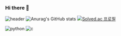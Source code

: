 ### Hi there 👋
![header](https://capsule-render.vercel.app/api?type=Waving&text=Yeonjin's%20github)
![Anurag's GitHub stats](https://github-readme-stats.vercel.app/api?username=yeonjin719&show_icons=true&theme=tokyonight)
[![Solved.ac
프로필](http://mazassumnida.wtf/api/generate_badge?boj=kyj030719)](https://solved.ac/kyj030719)

![python](https://img.shields.io/badge/python-3776AB.svg?&style=for-the-badge&logo=python&logoColor=white)
![c](https://img.shields.io/badge/c-A8B9CC.svg?&style=for-the-badge&logo=c&logoColor=white)



<br/>
<br/><br/>
<!--
**yeonjin719/yeonjin719** is a ✨ _special_ ✨ repository because its `README.md` (this file) appears on your GitHub profile.

Here are some ideas to get you started:

- 🔭 I’m currently working on ...
- 🌱 I’m currently learning ...
- 👯 I’m looking to collaborate on ...
- 🤔 I’m looking for help with ...
- 💬 Ask me about ...
- 📫 How to reach me: ...
- 😄 Pronouns: ...
- ⚡ Fun fact: ...
-->

